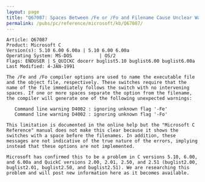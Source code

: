 ```yaml
---
layout: page
title: "Q67087: Spaces Between /Fe or /Fo and Filename Cause Unclear Warning"
permalink: /pubs/pc/reference/microsoft/kb/Q67087/
---
```


	Article: Q67087
	Product: Microsoft C
	Version(s): 5.10 6.00 6.00a | 5.10 6.00 6.00a
	Operating System: MS-DOS          | OS/2
	Flags: ENDUSER | S_QUICKC docerr buglist5.10 buglist6.00 buglist6.00a
	Last Modified: 4-JAN-1991
	
	The /Fe and /Fo compiler options are used to name the executable file
	and the object file, respectively. These switches require that the
	name of the file immediately follows the switch with no intervening
	spaces. If one or more spaces separate the option from the filename,
	the compiler will generate one of the following unexpected warnings:
	
	   Command line warning D4002 : ignoring unknown flag '-Fe'
	   Command line warning D4002 : ignoring unknown flag '-Fo'
	
	This limitation is documented in the online help but the "Microsoft C
	Reference" manual does not make this clear because it shows the
	switches with a space before the filenames. In addition, these
	messages are not indicative of the true nature of the errors, implying
	instead that these options are not implemented.
	
	Microsoft has confirmed this to be a problem in C versions 5.10, 6.00,
	and 6.00a and QuickC versions 2.00, 2.01, 2.50, and 2.51 (buglist2.00,
	buglist2.01, buglist2.50, and buglist2.51). We are researching this
	problem and will post new information here as it becomes available.
